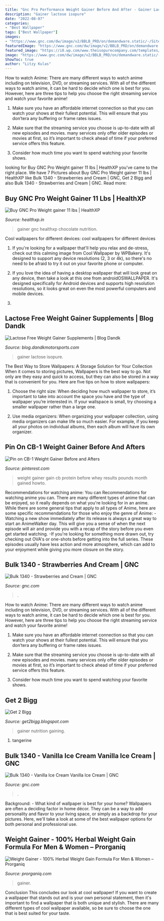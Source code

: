 ```yaml
---
title: "Gnc Pro Performance Weight Gainer Before And After - Gainer Lactose Isopure"
description: "Gainer lactose isopure"
date: "2022-08-07"
categories:
- "Best Wallpaper"
tags: ["Best Wallpaper"]
images:
- "https://www.gnc.com/dw/image/v2/BBLB_PRD/on/demandware.static/-/Sites-master-catalog-gnc/default/dw8fbb2696/hi-res/414779_1.jpg?sw=2000&amp;sh=2000&amp;sm=fit"
featuredImage: "https://www.gnc.com/dw/image/v2/BBLB_PRD/on/demandware.static/-/Sites-master-catalog-gnc/default/dw8fbb2696/hi-res/414779_1.jpg?sw=2000&amp;sh=2000&amp;sm=fit"
featured_image: "https://i0.wp.com/www.theisopurecompany.com/templates/default/en/img/product/isopuremass-3.25lb-dutchchocolate.png?resize=641%2C689"
image: "https://www.gnc.com/dw/image/v2/BBLB_PRD/on/demandware.static/-/Sites-master-catalog-gnc/default/dw8fbb2696/hi-res/414779_1.jpg?sw=2000&amp;sh=2000&amp;sm=fit"
ShowToc: true
author: "Litzy Kulas"
---
```



How to watch Anime: There are many different ways to watch anime including on television, DVD, or streaming services.
With all of the different ways to watch anime, it can be hard to decide which one is best for you. However, here are three tips to help you choose the right streaming service and watch your favorite anime!
1. Make sure you have an affordable internet connection so that you can watch your shows at their fullest potential. This will ensure that you don’tera any buffering or frame rates issues.

2. Make sure that the streaming service you choose is up-to-date with all new episodes and movies. many services only offer older episodes or movies at first, so it’s important to check ahead of time if your preferred service offers this feature.

3. Consider how much time you want to spend watching your favorite shows.

	

		
looking for Buy GNC Pro Weight gainer 11 lbs | HealthXP you've came to the right place. We have 7 Pictures about Buy GNC Pro Weight gainer 11 lbs | HealthXP like Bulk 1340 - Strawberries and Cream | GNC, Get 2 Bigg and also Bulk 1340 - Strawberries and Cream | GNC. Read more:
		
    
## Buy GNC Pro Weight Gainer 11 Lbs | HealthXP

<img loading=lazy src="https://cdn.healthxp.in/wp-content/uploads/2020/10/GNC-Pro-performance-Weight-gainer-11-lbs.jpg" onerror="this.onerror=null;this.src='https://tse4.mm.bing.net/th?id=OIP.umlMG8hdq3O93O09Hf99ugHaHa&amp;pid=15.1';" alt="Buy GNC Pro Weight gainer 11 lbs | HealthXP">

_Source: healthxp.in_

>gainer gnc healthxp chocolate nutrition. 

	

Cool wallpapers for different devices:
cool wallpapers for different devices 

1. If you're looking for a wallpaper that'll help you relax and de-stress, check out this calming image from Cool Wallpaper by WPBakery. It's designed to support any device resolutions (2, 3 or 4k), so there's no need to be afraid to try it out on your favorite phone or computer.

2. If you love the idea of having a desktop wallpaper that will look great on any device, then take a look at this one from androidOSWALLPAPER. It's designed specifically for Android devices and supports high resolution resolutions, so it looks great on even the most powerful computers and mobile devices.

3.

    
## Lactose Free Weight Gainer Supplements | Blog Dandk

<img loading=lazy src="https://i0.wp.com/www.theisopurecompany.com/templates/default/en/img/product/isopuremass-3.25lb-dutchchocolate.png?resize=641%2C689" onerror="this.onerror=null;this.src='https://tse3.mm.bing.net/th?id=OIP.j_2TB_r5Uzr0l8RZzzABaQHaH9&amp;pid=15.1';" alt="Lactose Free Weight Gainer Supplements | Blog Dandk">

_Source: blog.dandkmotorsports.com_

>gainer lactose isopure. 

	

The Best Way to Store Wallpapers: A Storage Solution for Your Collection
When it comes to storing pictures, Wallpapers is the best way to go. Not only are they easy and quick to access, but they can also be stored in a way that is convenient for you. Here are five tips on how to store wallpapers:
1) Choose the right size: When deciding how much wallpaper to store, it’s important to take into account the space you have and the type of wallpaper you’re interested in. If your wallspace is small, try choosing a smaller wallpaper rather than a large one.

2) Use media organizers: When organizing your wallpaper collection, using media organizers can make life so much easier. For example, if you keep all your photos on individual albums, then each album will have its own organizer.

    
## Pin On CB-1 Weight Gainer Before And Afters

<img loading=lazy src="https://i.pinimg.com/736x/5d/49/3c/5d493c7f935cb9387950700d209a5c01--trunks-bathing.jpg" onerror="this.onerror=null;this.src='https://tse3.mm.bing.net/th?id=OIP.Bjwbp2rZiFtLPS5eI-bA2QAAAA&amp;pid=15.1';" alt="Pin on CB-1 Weight Gainer Before and Afters">

_Source: pinterest.com_

>weight gainer gain cb protein before whey results pounds month gained howto. 

	

Recommendations for watching anime: You can
Recommendations for watching anime you can. There are many different types of anime that can be enjoyed, so it really depends on what you're looking for in an anime. While there are some general tips that apply to all types of Anime, here are some specific recommendations for those who enjoy the genre of Anime: 
-Watching a new show immediately after its release is always a great way to start an AnimeWalker day. This will give you a sense of when the next episode will air and provide you with a recap of the story before you even get started watching. 
-If you're looking for something more drawn out, try checking out OVA's or one-shots before getting into the full series. These episodes usually have less action and more atmosphere, which can add to your enjoyment while giving you more closure on the story.

    
## Bulk 1340 - Strawberries And Cream | GNC

<img loading=lazy src="https://www.gnc.com/dw/image/v2/BBLB_PRD/on/demandware.static/-/Sites-master-catalog-gnc/default/dwfdfb180d/hi-res/414684_1.jpg?sw=2000&amp;sh=2000&amp;sm=fit" onerror="this.onerror=null;this.src='https://tse3.mm.bing.net/th?id=OIP.Vs4w87haGoQNgS2KsLMoQQHaHa&amp;pid=15.1';" alt="Bulk 1340 - Strawberries and Cream | GNC">

_Source: gnc.com_

>. 

	

How to watch Anime: There are many different ways to watch anime including on television, DVD, or streaming services.
With all of the different ways to watch anime, it can be hard to decide which one is best for you. However, here are three tips to help you choose the right streaming service and watch your favorite anime!
1. Make sure you have an affordable internet connection so that you can watch your shows at their fullest potential. This will ensure that you don’tera any buffering or frame rates issues.

2. Make sure that the streaming service you choose is up-to-date with all new episodes and movies. many services only offer older episodes or movies at first, so it’s important to check ahead of time if your preferred service offers this feature.

3. Consider how much time you want to spend watching your favorite shows.

    
## Get 2 Bigg

<img loading=lazy src="https://www.cb1weightgainer.com/img/weight_gainer/testimonials/brian.jpg" onerror="this.onerror=null;this.src='https://tse2.mm.bing.net/th?id=OIP.lqVWtrivLTgUwCbh9kcdJgHaEh&amp;pid=15.1';" alt="Get 2 Bigg">

_Source: get2bigg.blogspot.com_

>gainer nutrition gaining. 

	

1. tangerine 

    
## Bulk 1340 - Vanilla Ice Cream Vanilla Ice Cream | GNC

<img loading=lazy src="https://www.gnc.com/dw/image/v2/BBLB_PRD/on/demandware.static/-/Sites-master-catalog-gnc/default/dw8fbb2696/hi-res/414779_1.jpg?sw=2000&amp;sh=2000&amp;sm=fit" onerror="this.onerror=null;this.src='https://tse4.mm.bing.net/th?id=OIP.4fkyrUfJlx-r3i_ivCvhuwHaHa&amp;pid=15.1';" alt="Bulk 1340 - Vanilla Ice Cream Vanilla Ice Cream | GNC">

_Source: gnc.com_

>. 

	

Background: - What kind of wallpaper is best for your home?
Wallpapers are often a deciding factor in home décor. They can be a way to add personality and flavor to your living space, or simply as a backdrop for your pictures. Here, we'll take a look at some of the best wallpaper options for both personal and professional use.

    
## Weight Gainer - 100% Herbal Weight Gain Formula For Men &amp; Women – Prorganiq

<img loading=lazy src="https://cdn.shopify.com/s/files/1/0009/1943/7372/files/Weight-Gainer_1024x1024.jpg?v=1572930939" onerror="this.onerror=null;this.src='https://tse3.mm.bing.net/th?id=OIP.Hhnb9MjFjZbKbFDqXF_YyAHaHa&amp;pid=15.1';" alt="Weight Gainer - 100% Herbal Weight Gain Formula For Men &amp; Women – Prorganiq">

_Source: prorganiq.com_

>gainer. 

	

Conclusion
This concludes our look at cool wallpaper! If you want to create a wallpaper that stands out and is your own personal statement, then it's important to find a wallpaper that is both unique and stylish. There are many different types of cool wallpaper available, so be sure to choose the one that is best suited for your taste.

